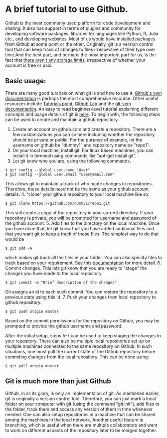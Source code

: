# A brief tutorial to use Github.

Github is the most commonly used platform for code development and sharing. It also has support in terms of plugins and community for developing software packages, libraries for languages like Python, R, Julia etc., and developing websites. Most of us would have installed packages from Github at some point or the other. 
Originally, git is a version control tool that can keep track of changes to files irrespective of their type over time.And the best part, and perhaps the most important part for us, is the fact that [there aren't any storage limits](https://docs.github.com/en/github/managing-large-files/what-is-my-disk-quota
), irrespective of whether your account is free or paid.

## Basic usage:

There are many good tutorials on what git is and how to use it. [Github's own documentation](https://docs.github.com/en/github/getting-started-with-github) is perhaps the most comprehensive resource. Other useful resources include [Tutorials point](https://www.tutorialspoint.com/git/index.htm), [Github Lab](https://lab.github.com/) and the [git-scm documentation](https://www.atlassian.com/git/tutorials/what-is-version-control). An easy to read beginner-level tutorial explaining different concepts and usage details of git is [here](https://www.atlassian.com/git/tutorials/saving-changes/git-commit). To begin with, the following steps can be used to create and maintain a github repository.

1. Create an account on github.com and create a repository. There are a few customizations you can so here including whether the repository should be private or public. For the purpose of example, let the username on github be "dummy1" and repository name be "repo1".
2. On your local machine, install git. For linux based machines, you can install it in terminal using commands like "apt-get install git". 
3. Let git know who you are, using the following commands. 
```
$ git config --global user.name "User"
$ git config --global user.email "user@email.com"
```
This allows git to maintain a track of who made changes to repositories. Therefore, these details need not be the same as your github account details. 
4. "clone" your github repository to your local machine like so:
```
$ git clone https://github.com/dummy1/repo1.git
```
This will create a copy of the repository in your current directory. If your repository is private, you will be prompted for username and password of the github account. 
5. Add files to the directory on the local machine. Once you have done that, let git know that you have added additional files and that you want git to keep a track of those files. The simplest way to do that would be 
```
$ git add -A
```
which makes git track all the files in your folder. You can also specify files to track based on your requirement. See this [documentation](https://git-scm.com/docs/git-add) for more detail. 
6. Commit changes. This lets git know that you are ready to "stage" the changes you have made to the local repository.
```
$ git commit -m "Brief description of the changes"
```
Git assigns an id to each such commit. You can restore the repository to a previous state using this id.
7. Push your changes from local repository to github repository. 
```
$ git push origin master
```
Based on the commit permissions for the repository on Github, you may be prompted to provide the github username and password. 

After the initial setup, steps 5-7 can be used to keep staging the changes to your repository. 
There can also be multiple local repositories set up on multiple machines connected to the same repository on Github. In such situations, one must pull the current state of the Github repository before commiting changes from the local repository. This can be done using:
```
$ git pull origin master
```

## Git is much more than just Github

Github, in all its glory, is only an implementaion of git. As mentioned earlier, git is originally a version control tool. Therefore, you can just mark a local folder on your computer with git (using the command "git init"), add files to the folder, track them and access any version of them in time whenever needed. One can also setup repositories in a machine that can be shared among the machines in the local network. Another useful feature is branching, which is useful when there are multiple collaborators and want to work on different aspects of the repository later to be merged together. 

